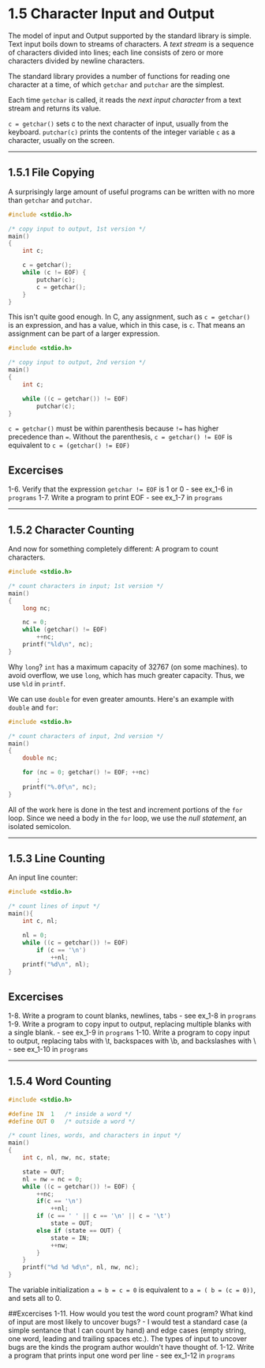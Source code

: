 # 1.5 Character Input and Output

The model of input and Output supported by the standard library is simple.
Text input boils down to streams of characters. A _text stream_ is a 
sequence of characters divided into lines; each line consists of zero or
more characters divided by newline characters.

The standard library provides a number of functions for reading one 
character at a time, of which `getchar` and `putchar` are the simplest.

Each time `getchar` is called, it reads the _next input character_ from
a text stream and returns its value.

`c = getchar()` sets c to the next character of input, usually from the
keyboard. `putchar(c)` prints the contents of the integer variable `c`
as a character, usually on the screen.

---

## 1.5.1 File Copying

A surprisingly large amount of useful programs can be written with no
more than `getchar` and `putchar`. 

```C
#include <stdio.h>

/* copy input to output, 1st version */
main()
{
	int c;

	c = getchar();
	while (c != EOF) {
		putchar(c);
		c = getchar();
	}
}
```

This isn't quite good enough. In C, any assignment, such as 
`c = getchar()` is an expression, and has a value, which in this case, is
`c`. That means an assignment can be part of a larger expression.

```C
#include <stdio.h>

/* copy input to output, 2nd version */
main()
{
	int c;

	while ((c = getchar()) != EOF)
		putchar(c);
}
```

`c = getchar()` must be within parenthesis because `!=` has higher 
precedence than `=`. Without the parenthesis, `c = getchar() != EOF` is
equivalent to `c = (getchar() != EOF)`

## Excercises

1-6. Verify that the expression `getchar != EOF` is 1 or 0
	- see ex\_1-6 in `programs`
1-7. Write a program to print EOF
	- see ex\_1-7 in `programs`

---

## 1.5.2 Character Counting

And now for something completely different: A program to count characters.

```C
#include <stdio.h>

/* count characters in input; 1st version */
main()
{
	long nc;

	nc = 0;
	while (getchar() != EOF)
		++nc;
	printf("%ld\n", nc);
}
```

Why `long`? `int` has a maximum capacity of 32767 (on some machines).
to avoid overflow, we use `long`, which has much greater capacity.
Thus, we use `%ld` in `printf`.

We can use `double` for even greater amounts. Here's an example with 
`double` and `for`:

```C
#include <stdio.h>

/* count characters of input, 2nd version */
main()
{
	double nc;

	for (nc = 0; getchar() != EOF; ++nc)
		;
	printf("%.0f\n", nc);
}
```

All of the work here is done in the test and increment portions of the 
`for` loop. Since we need a body in the `for` loop, we use the _null
statement_, an isolated semicolon.

---

## 1.5.3 Line Counting

An input line counter:

```C
#include <stdio.h>

/* count lines of input */
main(){
	int c, nl;

	nl = 0;
	while ((c = getchar()) != EOF)
		if (c == '\n')
			++nl;
	printf("%d\n", nl);
}
```

## Excercises
1-8. Write a program to count blanks, newlines, tabs
	- see ex\_1-8 in `programs`
1-9. Write a program to copy input to output, replacing multiple blanks 
with a single blank.
	- see ex\_1-9 in `programs`
1-10. Write a program to copy input to output, replacing tabs with \t,
backspaces with \b, and backslashes with \\
	- see ex\_1-10 in `programs`

---

## 1.5.4 Word Counting

```C
#include <stdio.h>

#define	IN	1	/* inside a word */
#define	OUT	0	/* outside a word */

/* count lines, words, and characters in input */
main()
{
	int c, nl, nw, nc, state;

	state = OUT;
	nl = nw = nc = 0;
	while ((c = getchar()) != EOF) {
		++nc;
		if(c == '\n')
			++nl;
		if (c == ' ' || c == '\n' || c = '\t')
			state = OUT;
		else if (state == OUT) {
			state = IN;
			++nw;
		}
	}
	printf("%d %d %d\n", nl, nw, nc);
}
```

The variable initialization `a = b = c = 0` is equivalent to
`a = ( b = (c = 0))`, and sets all to 0.

##Excercises
1-11. How would you test the word count program? What kind of input are
most likely to uncover bugs?
	- I would test a standard case (a simple sentance that I can
	count by hand) and edge cases (empty string, one word, leading
	and trailing spaces etc.). The types of input to uncover bugs
	are the kinds the program author wouldn't have thought of.
1-12. Write a program that prints input one word per line
	- see ex\_1-12 in `programs`
